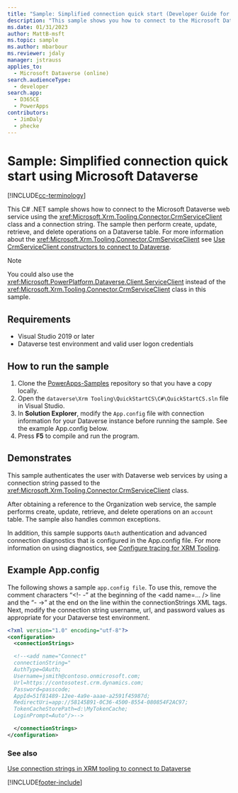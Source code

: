 ```yaml
---
title: "Sample: Simplified connection quick start (Developer Guide for Microsoft Dataverse) | MicrosoftDocs"
description: "This sample shows you how to connect to the Microsoft Dataverse web services using the CrmServiceClient and perform basic create, update, retrieve, and delete operations on a table. "
ms.date: 01/31/2023
author: MattB-msft
ms.topic: sample
ms.author: mbarbour
ms.reviewer: jdaly
manager: jstrauss
applies_to:
  - Microsoft Dataverse (online)
search.audienceType:
  - developer
search.app:
  - D365CE
  - PowerApps
contributors:
  - JimDaly
  - phecke
---
```


# Sample: Simplified connection quick start using Microsoft Dataverse

[!INCLUDE[cc-terminology](../includes/cc-terminology.md)]

This C# .NET sample shows how to connect to the Microsoft Dataverse web service using the <xref:Microsoft.Xrm.Tooling.Connector.CrmServiceClient> class and a connection string. The sample then perform create, update, retrieve, and delete operations on a Dataverse table. For more information about the <xref:Microsoft.Xrm.Tooling.Connector.CrmServiceClient> see [Use CrmServiceClient constructors to connect to Dataverse](use-crmserviceclient-constructors-connect.md).

> [!NOTE]
> You could also use the <xref:Microsoft.PowerPlatform.Dataverse.Client.ServiceClient> instead of the <xref:Microsoft.Xrm.Tooling.Connector.CrmServiceClient> class in this sample.

## Requirements

- Visual Studio 2019 or later
- Dataverse test environment and valid user logon credentials

## How to run the sample

1. Clone the [PowerApps-Samples](https://github.com/microsoft/PowerApps-Samples) repository so that you have a copy locally.
1. Open the `dataverse\Xrm Tooling\QuickStartCS\C#\QuickStartCS.sln` file in Visual Studio.
1. In **Solution Explorer**, modify the `App.config` file with connection information for your Dataverse instance before running the sample. See the example App.config below.
1. Press **F5** to compile and run the program.

## Demonstrates

This sample authenticates the user with Dataverse web services by using a connection string passed to the <xref:Microsoft.Xrm.Tooling.Connector.CrmServiceClient> class.

After obtaining a reference to the Organization web service, the sample performs create, update, retrieve, and delete operations on an `account` table. The sample also handles common exceptions.

In addition, this sample supports `OAuth` authentication and advanced connection diagnostics that is configured in the App.config file. For more information on using diagnostics, see [Configure tracing for XRM Tooling](configure-tracing-xrm-tooling.md).

## Example App.config

The following shows a sample `app.config file`. To use this, remove the comment characters “<!- -” at the beginning of the \<add name=… /> line and the “- ->” at the end on the line within the connectionStrings XML tags. Next, modify the connection string username, url, and password values as appropriate for your Dataverse test environment.

```xml
<?xml version="1.0" encoding="utf-8"?>
<configuration>
  <connectionStrings>

  <!--<add name="Connect"
  connectionString="
  AuthType=OAuth;
  Username=jsmith@contoso.onmicrosoft.com;
  Url=https://contosotest.crm.dynamics.com;
  Password=passcode;
  AppId=51f81489-12ee-4a9e-aaae-a2591f45987d;
  RedirectUri=app://58145B91-0C36-4500-8554-080854F2AC97;
  TokenCacheStorePath=d:\MyTokenCache;
  LoginPrompt=Auto"/>-->

  </connectionStrings>
</configuration>
```

### See also

[Use connection strings in XRM tooling to connect to Dataverse](use-connection-strings-xrm-tooling-connect.md)

[!INCLUDE[footer-include](../../../includes/footer-banner.md)]
